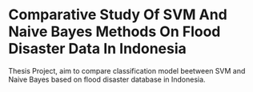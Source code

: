 # Comparative Study Of SVM And Naive Bayes Methods On Flood Disaster Data In Indonesia
Thesis Project, aim to compare classification model beetween SVM and Naive Bayes based on flood disaster database in Indonesia.
